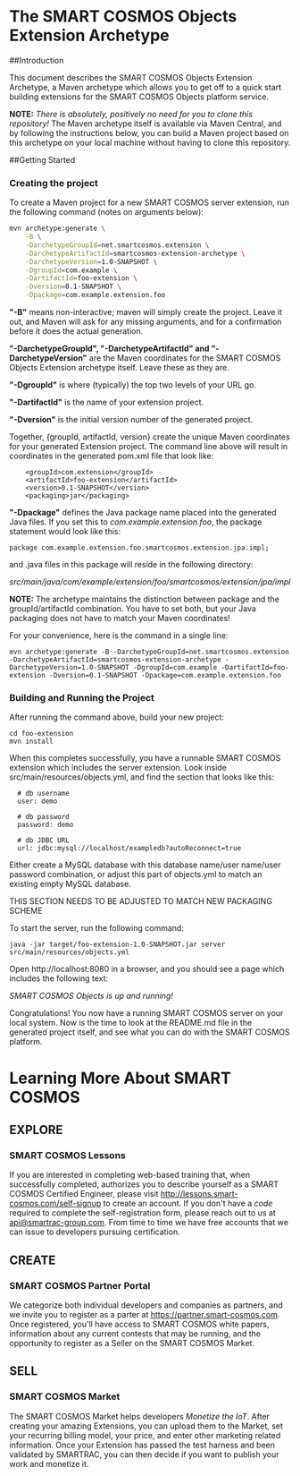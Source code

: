 
# The SMART COSMOS Objects Extension Archetype

##Introduction

This document describes the SMART COSMOS Objects Extension Archetype, a Maven archetype which allows you to get off to 
a quick start building extensions for the SMART COSMOS Objects platform service.

**NOTE:** *There is absolutely, positively no need for you to clone this repository!* The Maven archetype itself is 
available via Maven Central, and by following the instructions below, you can build a Maven project based on this 
archetype on your local machine without having to clone this repository.

##Getting Started

### Creating the project

To create a Maven project for a new SMART COSMOS server extension, run the following command (notes on arguments below):

```bash
mvn archetype:generate \
	-B \
	-DarchetypeGroupId=net.smartcosmos.extension \
	-DarchetypeArtifactId=smartcosmos-extension-archetype \
	-DarchetypeVersion=1.0-SNAPSHOT \
	-DgroupId=com.example \
	-DartifactId=foo-extension \
	-Dversion=0.1-SNAPSHOT \
	-Dpackage=com.example.extension.foo
```

**"-B"** means non-interactive; maven will simply create the project. Leave it out, and Maven will ask for any missing 
arguments, and for a confirmation before it does the actual generation.

**"-DarchetypeGroupId", "-DarchetypeArtifactId" and "-DarchetypeVersion"**  are the Maven coordinates for the SMART COSMOS 
Objects Extension archetype itself. Leave these as they are.

**"-DgroupId"** is where (typically) the top two levels of your URL go.

**"-DartifactId"** is the name of your extension project.
 
**"-Dversion"** is the initial version number of the generated project. 

Together, {groupId, artifactId, version} create the unique Maven coordinates for your generated Extension project. 
The command line above will result in coordinates in the generated pom.xml file that look like:

```
    <groupId>com.extension</groupId>
    <artifactId>foo-extension</artifactId>
    <version>0.1-SNAPSHOT</version>
    <packaging>jar</packaging>
```

**"-Dpackage"** defines the Java package name placed into the generated Java files. If you set this to 
*com.example.extension.foo*, the package statement would look like this: 


```
package com.example.extension.foo.smartcosmos.extension.jpa.impl;
```

and .java files in this package will reside in the following directory:
 
*src/main/java/com/example/extension/foo/smartcosmos/extension/jpa/impl*

**NOTE:** The archetype maintains the distinction between package and the groupId/artifactId combination. You have to 
set both, but your Java packaging does not have to match your Maven coordinates!

For your convenience, here is the command in a single line:

```
mvn archetype:generate -B -DarchetypeGroupId=net.smartcosmos.extension -DarchetypeArtifactId=smartcosmos-extension-archetype -DarchetypeVersion=1.0-SNAPSHOT -DgroupId=com.example -DartifactId=foo-extension -Dversion=0.1-SNAPSHOT -Dpackage=com.example.extension.foo
```

### Building and Running the Project

After running the command above, build your new project:

```
cd foo-extension
mvn install
```

When this completes successfully, you have a runnable SMART COSMOS extension which includes the server extension.
Look inside src/main/resources/objects.yml, and find the section that looks like this:

```
  # db username
  user: demo

  # db password
  password: demo

  # db JDBC URL
  url: jdbc:mysql://localhost/exampledb?autoReconnect=true

```

Either create a MySQL database with this database name/user name/user password combination, or adjust this part of 
objects.yml to match an existing empty MySQL database.

THIS SECTION NEEDS TO BE ADJUSTED TO MATCH NEW PACKAGING SCHEME

To start the server, run the following command:

```
java -jar target/foo-extension-1.0-SNAPSHOT.jar server src/main/resources/objects.yml
```

Open http://localhost:8080 in a browser, and you should see a page which includes the following text:
 
*SMART COSMOS Objects is up and running!*

Congratulations! You now have a running SMART COSMOS server on your local system. Now is the time to look at the 
README.md file in the generated project itself, and see what you can do with the SMART COSMOS platform.

# Learning More About SMART COSMOS

## EXPLORE
### SMART COSMOS Lessons
If you are interested in completing web-based training that, when successfully completed, authorizes you to describe
yourself as a SMART COSMOS Certified Engineer, please visit http://lessons.smart-cosmos.com/self-signup to create
an account. If you don't have a *code* required to complete the self-registration form, please reach out to us at
api@smartrac-group.com. From time to time we have free accounts that we can issue to developers pursuing certification.

## CREATE
### SMART COSMOS Partner Portal
We categorize both individual developers and companies as partners, and we invite you to register as a parter at
https://partner.smart-cosmos.com. Once registered, you'll have access to SMART COSMOS white papers, information about
any current contests that may be running, and the opportunity to register as a Seller on the SMART COSMOS Market.

## SELL
### SMART COSMOS Market
The SMART COSMOS Market helps developers *Monetize the IoT*. After creating your amazing Extensions, you can upload 
them to the Market, set your recurring billing model, your price, and enter other marketing related information. Once
your Extension has passed the test harness and been validated by SMARTRAC, you can then decide if you want to publish
your work and monetize it.




